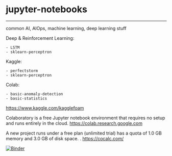 # jupyter-notebooks
----------------

common AI, AIOps, machine learning, deep learning stuff

Deep & Reinforcement Learning:

    - LSTM
    - sklearn-perceptron


Kaggle:

    - perfectstorm
    - sklearn-perceptron
    
Colab:

    - basic-anomaly-detection
    - basic-statistics
    
https://www.kaggle.com/kagglefoam

Colaboratory is a free Jupyter notebook environment that requires no setup and runs entirely in the cloud.
https://colab.research.google.com

A new project runs under a free plan (unlimited trial) has a quota of 1.0 GB memory and 3.0 GB of disk space. .
https://cocalc.com/

[![Binder](https://mybinder.org/badge_logo.svg)](https://mybinder.org/v2/gh/githubfoam/jupyter-notebooks/master)

